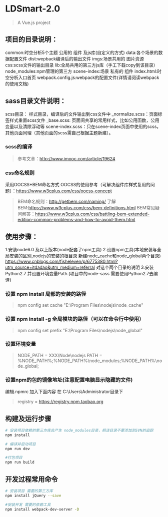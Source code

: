 # LDSmart-2.0

> A Vue.js project

## 项目的目录说明：
common:时空分析5个主题 公用的 组件 及js库(自定义的方式)
data:各个场景的数据配置文件
dist:wepback编译后的输出文件
imgs:场景共用的 图片资源
css:scss文件的输出目录
lib:全局共用的第三方js库（手工下载copy到该目录）
node_modules:npm管理的第三方
scene-index:场景 私有的 组件
index.html:时空分析入口首页
webpack.config.js:webpack的配置文件(详情请阅读webpack的使用文档)

## sass目录文件说明：
scss目录： 样式目录，编译后的文件输出到css文件中
_normalize.scss：页面标签样式重置scss文件
_base.scss: 页面间共享的常用样式，比如公用函数，公用变量以及清除浮动等
scene-index.scss：只在scene-index页面中使用的scss，其他页面同理（其他页面的scss需自己根据主题新建）。
### scss的编译
 >参考文章：http://www.imooc.com/article/19624

### css命名规则
采用OOCSS+BEM命名方式
OOCSS的使用参考（可解决组件库样式复用的问题）：https://www.w3cplus.com/css/oocss-concept
>BEM命名规则：http://getbem.com/naming/ 
>了解BEM:https://www.w3cplus.com/css/bem-definitions.html
>BEM常见疑问解答：https://www.w3cplus.com/css/battling-bem-extended-edition-common-problems-and-how-to-avoid-them.html


## 使用步骤：
1.安装node6.0 及以上版本(node配套了npm工具)
2.设置npm工具(本地安装与全局安装的区别,nodejs的安装的根目录 新建node_cache和node_global两个目录)
https://www.cnblogs.com/fisheleven/p/6775380.html?utm_source=itdadao&utm_medium=referral 对这个两个目录的说明
3.安装Python2.7 并设置环境变量Path.(项目中的node-sass 需要使用Python2.7去编译)
### 设置 npm install  局部的安装的路径
> npm config set cache "E:\Program Files\nodejs\node_cache"  
### 设置 npm install -g 全局模块的路径（可以在命令行中使用）
> npm config set prefix "E:\Program Files\nodejs\node_global"
### 设置环境变量
> NODE_PATH = XXX\Node\nodejs
> PATH = %NODE_PATH%\;%NODE_PATH%\node_modules;%NODE_PATH%\node_global;
### 设置npm的包的镜像地址(注意配置电脑显示隐藏的文件)
编辑.npmrc 加入下面内容 在 C:\Users\Administrator目录下
> registry = https://registry.npm.taobao.org

## 构建及运行步骤

``` bash
# 安装项目依赖的第三方库会产生 node_modules目录，把该目录不要添加到SVN的追踪
npm install

# 编译并启动项目
npm run dev

#打包项目
npm run build

```

## 开发过程常用命令

``` bash
# 安装项目 需要的第三方库
npm install jQuery --save

#安装开发 需要的依赖工具
npm install webpack-dev-server -D

```





